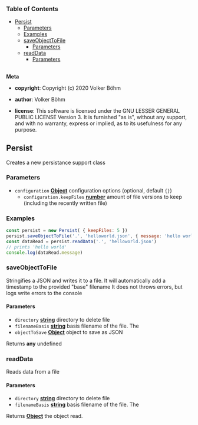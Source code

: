 <!-- Generated by documentation.js. Update this documentation by updating the source code. -->

### Table of Contents

-   [Persist][1]
    -   [Parameters][2]
    -   [Examples][3]
    -   [saveObjectToFile][4]
        -   [Parameters][5]
    -   [readData][6]
        -   [Parameters][7]

## 

**Meta**

-   **copyright**: Copyright (c) 2020 Volker Böhm

-   **author**: Volker Böhm
-   **license**: This software is licensed under the GNU LESSER GENERAL PUBLIC LICENSE Version 3. It is furnished
    "as is", without any support, and with no warranty, express or implied, as to its usefulness for
    any purpose.

## Persist

Creates a new persistance support class

### Parameters

-   `configuration` **[Object][8]** configuration options (optional, default `{}`)
    -   `configuration.keepFiles` **[number][9]** amount of file versions to keep (including the recently written file)

### Examples

```javascript
const persist = new Persist( { keepFiles: 5 })
persist.saveObjectToFile('.', 'helloworld.json', { message: 'hello world' } )
const dataRead = persist.readData('.', 'helloworld.json')
// prints 'hello world'
console.log(dataRead.message)
```

### saveObjectToFile

Stringifies a JSON and writes it to a file.
It will automatically add a timestamp to the provided "base" filename
It does not throws errors, but logs write errors to the console

#### Parameters

-   `directory` **[string][10]** directory to delete file
-   `filenameBasis` **[string][10]** basis filename of the file. The
-   `objectToSave` **[Object][8]** object to save as JSON

Returns **any** undefined

### readData

Reads data from a file

#### Parameters

-   `directory` **[string][10]** directory to delete file
-   `filenameBasis` **[string][10]** basis filename of the file. The

Returns **[Object][8]** the object read.

[1]: #persist

[2]: #parameters

[3]: #examples

[4]: #saveobjecttofile

[5]: #parameters-1

[6]: #readdata

[7]: #parameters-2

[8]: https://developer.mozilla.org/docs/Web/JavaScript/Reference/Global_Objects/Object

[9]: https://developer.mozilla.org/docs/Web/JavaScript/Reference/Global_Objects/Number

[10]: https://developer.mozilla.org/docs/Web/JavaScript/Reference/Global_Objects/String
